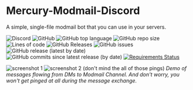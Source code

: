 # Mercury-Modmail-Discord
A simple, single-file modmail bot that you can use in your servers.     

![Discord](https://img.shields.io/discord/761219652436361227)
![GitHub](https://img.shields.io/github/license/isigebengu-mikey/Mercury-Modmail-Discord)
![GitHub top language](https://img.shields.io/github/languages/top/isigebengu-mikey/Mercury-Modmail-Discord)
![GitHub repo size](https://img.shields.io/github/repo-size/isigebengu-mikey/Mercury-Modmail-Discord)
![Lines of code](https://img.shields.io/tokei/lines/github/isigebengu-mikey/Mercury-Modmail-Discord)
![GitHub Releases](https://img.shields.io/github/downloads/isigebengu-mikey/Mercury-Modmail-Discord/latest/total)
![GitHub issues](https://img.shields.io/github/issues/isigebengu-mikey/Mercury-Modmail-Discord)
![GitHub release (latest by date)](https://img.shields.io/github/v/release/isigebengu-mikey/Mercury-Modmail-Discord)
![GitHub commits since latest release (by date)](https://img.shields.io/github/commits-since/isigebengu-mikey/Mercury-Modmail-Discord/v1.0.0)
[![Requirements Status](https://requires.io/github/isigebengu-mikey/Mercury-Modmail-Discord/requirements.svg?branch=main)](https://requires.io/github/isigebengu-mikey/Mercury-Modmail-Discord/requirements/?branch=main)


![screenshot 1](https://media.discordapp.net/attachments/767829229668139019/768451354942504970/unknown.png?width=874&height=454)
![screenshot 2 (don't mind the all of those pings)](https://media.discordapp.net/attachments/767829229668139019/768451666487541760/unknown.png?width=872&height=454)
  *Demo of messages flowing from DMs to Modmail Channel. And don't worry, you won't get pinged at all during the message exchange.*
